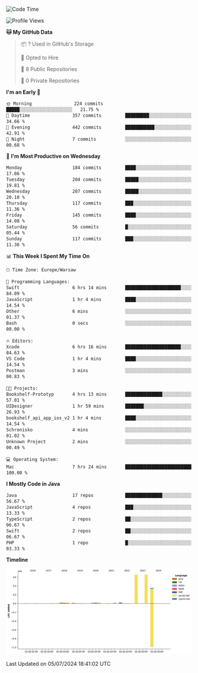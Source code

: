 <!--START_SECTION:waka-->
![Code Time](http://img.shields.io/badge/Code%20Time-223%20hrs%2039%20mins-blue)

![Profile Views](http://img.shields.io/badge/Profile%20Views-0-blue)

**🐱 My GitHub Data** 

> 📦 ? Used in GitHub's Storage 
 > 
> 💼 Opted to Hire
 > 
> 📜 8 Public Repositories 
 > 
> 🔑 0 Private Repositories 
 > 
**I'm an Early 🐤** 

```text
🌞 Morning                224 commits         █████░░░░░░░░░░░░░░░░░░░░   21.75 % 
🌆 Daytime                357 commits         █████████░░░░░░░░░░░░░░░░   34.66 % 
🌃 Evening                442 commits         ███████████░░░░░░░░░░░░░░   42.91 % 
🌙 Night                  7 commits           ░░░░░░░░░░░░░░░░░░░░░░░░░   00.68 % 
```
📅 **I'm Most Productive on Wednesday** 

```text
Monday                   184 commits         ████░░░░░░░░░░░░░░░░░░░░░   17.86 % 
Tuesday                  204 commits         █████░░░░░░░░░░░░░░░░░░░░   19.81 % 
Wednesday                207 commits         █████░░░░░░░░░░░░░░░░░░░░   20.10 % 
Thursday                 117 commits         ███░░░░░░░░░░░░░░░░░░░░░░   11.36 % 
Friday                   145 commits         ████░░░░░░░░░░░░░░░░░░░░░   14.08 % 
Saturday                 56 commits          █░░░░░░░░░░░░░░░░░░░░░░░░   05.44 % 
Sunday                   117 commits         ███░░░░░░░░░░░░░░░░░░░░░░   11.36 % 
```


📊 **This Week I Spent My Time On** 

```text
🕑︎ Time Zone: Europe/Warsaw

💬 Programming Languages: 
Swift                    6 hrs 14 mins       █████████████████████░░░░   84.09 % 
JavaScript               1 hr 4 mins         ████░░░░░░░░░░░░░░░░░░░░░   14.54 % 
Other                    6 mins              ░░░░░░░░░░░░░░░░░░░░░░░░░   01.37 % 
Bash                     0 secs              ░░░░░░░░░░░░░░░░░░░░░░░░░   00.00 % 

🔥 Editors: 
Xcode                    6 hrs 16 mins       █████████████████████░░░░   84.63 % 
VS Code                  1 hr 4 mins         ████░░░░░░░░░░░░░░░░░░░░░   14.54 % 
Postman                  3 mins              ░░░░░░░░░░░░░░░░░░░░░░░░░   00.83 % 

🐱‍💻 Projects: 
Bookshelf-Prototyp       4 hrs 13 mins       ██████████████░░░░░░░░░░░   57.01 % 
UIDesigner               1 hr 59 mins        ███████░░░░░░░░░░░░░░░░░░   26.93 % 
bookshelf_api_app_ios_v2 1 hr 4 mins         ████░░░░░░░░░░░░░░░░░░░░░   14.54 % 
Schronisko               4 mins              ░░░░░░░░░░░░░░░░░░░░░░░░░   01.02 % 
Unknown Project          2 mins              ░░░░░░░░░░░░░░░░░░░░░░░░░   00.49 % 

💻 Operating System: 
Mac                      7 hrs 24 mins       █████████████████████████   100.00 % 
```

**I Mostly Code in Java** 

```text
Java                     17 repos            ██████████████░░░░░░░░░░░   56.67 % 
JavaScript               4 repos             ███░░░░░░░░░░░░░░░░░░░░░░   13.33 % 
TypeScript               2 repos             ██░░░░░░░░░░░░░░░░░░░░░░░   06.67 % 
Swift                    2 repos             ██░░░░░░░░░░░░░░░░░░░░░░░   06.67 % 
PHP                      1 repo              █░░░░░░░░░░░░░░░░░░░░░░░░   03.33 % 
```



**Timeline**

![Lines of Code chart](https://raw.githubusercontent.com/KuaQ/KuaQ/main/assets/bar_graph.png)


 Last Updated on 05/07/2024 18:41:02 UTC
<!--END_SECTION:waka-->
